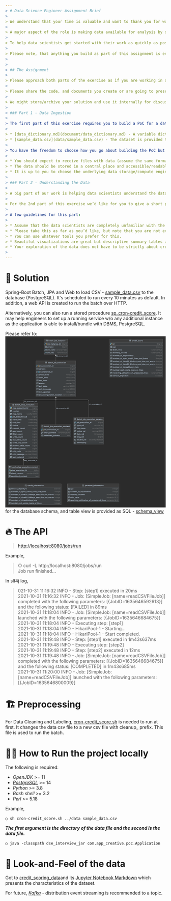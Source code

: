 ```yaml
---
> # Data Science Engineer Assignment Brief
>
> We understand that your time is valuable and want to thank you for working on this exercise.
>
> A major aspect of the role is making data available for analysis by data scientists and analysts. In this exercise you will be provided a credit risk dataset and work to make it available for your others to analyze.
>
> To help data scientists get started with their work as quickly as possible, you will also get familiar with the data and share some very basic insights about the dataset.
>
> Please note, that anything you build as part of this assignment is entirely owned by you in perpetuity.
>
>
> ## The Assignment
>
> Please approach both parts of the exercise as if you are working in a real production environment. Do not hesitate to ask any questions about the exercise, and please document any assumptions and decisions you make, and any shortcuts you take (for example, due to time constraints) in the process.
>
> Please share the code, and documents you create or are going to present as part of this project in some public place (GitHub, Gitlab, Google Drive, BitBucket, etc… are all acceptable)
>
> We might store/archive your solution and use it internally for discussion and evaluation.
>
> ### Part 1 - Data Ingestion
>
> The first part of this exercise requires you to build a PoC for a data ingestion system to make incoming CSV data easy to use / query by our Data Scientists. You can find the data in this repository:
>
> * [data_dictionary.md](document/data_dictionary.md) - A variable dictionary is provided with definitions for each variable.
> * [sample_data.csv](data/sample_data.csv) - The dataset is provided to you in the form of a CSV file which can be found in this repository.
>
> You have the freedom to choose how you go about building the PoC but here are a few guidelines:
>
> * You should expect to receive files with data (assume the same format) so your solution should be able to ingest them on a regular basis (e.g. every hour or day).
> * The data should be stored in a central place and accessible/readable by multiple data scientists (even in parallel).
> * It is up to you to choose the underlying data storage/compute engine/database you use, but the data should also be accessible via SQL, Python and/or R.
>
> ### Part 2 - Understanding the Data
>
> A big part of our work is helping data scientists understand the data and build data structures that simplify their work. So it’s important to understand the data for ourselves as well.
>
> For the 2nd part of this exercise we’d like for you to give a short presentation (10-15 minutes) describing the data in a way that would be relevant for data scientists.
>
> A few guidelines for this part:
>
> * Assume that the data scientists are completely unfamiliar with the new data and haven’t heard of it before
> * Please take this as far as you’d like, but note that you are not expected to train a Machine Learning model or come up with a credit policy.
> * You can use whatever tools you prefer for this.
> * Beautiful visualizations are great but descriptive summary tables are also great.
> * Your exploration of the data does not have to be strictly about credit risk or even finance. If you find something interesting, we’d like to know about it.
>
---
```


# 🎯 Solution

Spring-Boot Batch, JPA and Web to load CSV - [sample_data.csv](/data/sample_data.csv) to the database (PostgreSQL). It's scheduled to run every 10 minutes as default. In addition, a web API is created to run the batch over HTTP.  

Alternatively, you can also run a stored procedure [sp_cron-credit_score](/plpgsql/sp_cron-credit_score.sql).
It may help engineers to set up a running service w/o any additional instance as the application is able to install/bundle with DBMS, PostgreSQL.

Please refer to: ![ERD](document/ERD.png) for the database schema, and table view is provided as SQL - [schema_view](document/schema_view.sql)

# 🔥 The API

> [http://localhost:8080/jobs/run](http://localhost:8080/jobs/run)

Example,
> ○ curl -L http://localhost:8080/jobs/run  
> Job run finished...

In slf4j log,
> 021-10-31 11:16:32 INFO  - Step: [step1] executed in 20ms  
> 2021-10-31 11:16:32 INFO  - Job: [SimpleJob: [name=readCSVFileJob]] completed with the following parameters: [{JobID=1635646592613}] and the following status: [FAILED] in 89ms  
> 2021-10-31 11:18:04 INFO  - Job: [SimpleJob: [name=readCSVFileJob]] launched with the following parameters: [{JobID=1635646684675}]
> 2021-10-31 11:18:04 INFO  - Executing step: [step1]  
> 2021-10-31 11:18:04 INFO  - HikariPool-1 - Starting...  
> 2021-10-31 11:18:04 INFO  - HikariPool-1 - Start completed.  
> 2021-10-31 11:19:48 INFO  - Step: [step1] executed in 1m43s637ms  
> 2021-10-31 11:19:48 INFO  - Executing step: [step2]  
> 2021-10-31 11:19:48 INFO  - Step: [step2] executed in 12ms  
> 2021-10-31 11:19:48 INFO  - Job: [SimpleJob: [name=readCSVFileJob]] completed with the following parameters: [{JobID=1635646684675}] and the following status: [COMPLETED] in 1m43s685ms  
> 2021-10-31 11:20:00 INFO  - Job: [SimpleJob: [name=readCSVFileJob]] launched with the following parameters: [{JobID=1635646800009}]  

# 🏗️ Preprocessing 

For Data Cleaning and Labeling, [cron-credit_score.sh](/script/cron-credit_score.sh) is needed to run at first.
It changes the data csv file to a new csv file with cleanup_ prefix. This file is used to run the batch.

# 🏃‍♀️ How to Run the project locally

The following is required:
- *OpenJDK* >= 11
- *[PostgreSQL](https://www.postgresql.org/)* >= 14
- *Python* >= 3.8
- *Bash shell* >= 3.2
- *Perl* >= 5.18

Example,
  ```
  ○ sh cron-credit_score.sh ../data sample_data.csv
  ```
***The first argument is the directory of the data file and the second is the data file.***

  ```
  ○ java -classpath dse_interview_jar com.app_creative.poc.Application
  ```

# 🚀 Look-and-Feel of the data

Got to [credit_scoring_data](notebook/credit_scoring_data.ipynb)and its [Jupyter Notebook Markdown](/document/presentation.md) which presents the characteristics of the dataset.

For future, *[Kafka](https://kafka.apache.org/)* - distribution event streaming is recommended to a topic. 